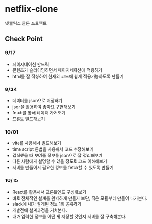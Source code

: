 # netflix-clone
넷플릭스 클론 프로젝트

## Check Point

### 9/17
- 페이지네이션 만드릭
- 콘텐츠가 슬라이딩하면서 페이지네이션에 적용하기
- html를 잘 작성하여 현재의 코드에 쉽게 적용가능하도록 만들기

### 9/24
- 데이터를 json으로 저장하기
- json을 활용하여 좋아요 구현해보기
- fetch를 통해 데이터 가져오기
- 프론트 빌드해보기

### 10/01
- vite를 사용해서 빌드해보기
- time script 문법을 사용해서 코드 수정해보기
- 검색했을 때 보여줄 정보를 json으로 잘 정리해보기
- 다른 사람에게 설명할 수 있을 정도로 코드 이해해보기
- 서버를 만들어서 필요한 정보를 fetch할 수 있도록 만들기

### 10/15
- React를 활용해서 프론트엔드 구성해보기
- 바로 전체적인 설계를 완벽하게 만들기 보단, 작은 모듈부터 만들어 나가본다.
- slack에 내가 알게된 정보 1회 공유하기
- 개발전에 설계과정을 거쳐본다.
- 내가 입력한 정보를 어떤 게 저장할 것인지 서버를 잘 구축해본다.
